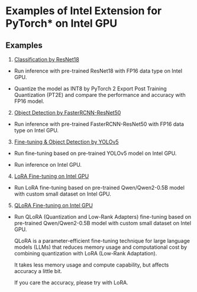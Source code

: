 # Examples of Intel Extension for PyTorch* on Intel GPU

## Examples

1. [Classification by ResNet18](./classification_detection/README.md)

- Run inference with pre-trained ResNet18 with FP16 data type on Intel GPU.

- Quantize the model as INT8 by PyTorch 2 Export Post Training Quantization (PT2E) and compare the performance and accuracy with FP16 model.


2. [Object Detection by FasterRCNN-ResNet50](./classification_detection/README.md)

- Run inference with pre-trained FasterRCNN-ResNet50 with FP16 data type on Intel GPU.


3. [Fine-tuning & Object Detection by YOLOv5](./yolo/README.md)

- Run fine-tuning based on pre-trained YOLOv5 model on Intel GPU.

- Run inference on Intel GPU.


4. [LoRA Fine-tuning on Intel GPU](./lora/README.md)

- Run LoRA fine-tuning based on pre-trained Qwen/Qwen2-0.5B model with custom small dataset on Intel GPU.


5. [QLoRA Fine-tuning on Intel GPU](./qlora/README.md)

- Run QLoRA (Quantization and Low-Rank Adapters) fine-tuning based on pre-trained Qwen/Qwen2-0.5B model with custom small dataset on Intel GPU.

  QLoRA is a parameter-efficient fine-tuning technique for large language models (LLMs) that reduces memory usage and computational cost by combining quantization with LoRA (Low-Rank Adaptation).

  It takes less memory usage and compute capability, but affects accuracy a little bit.

  If you care the accuracy, please try with LoRA.
